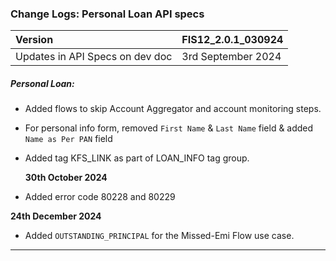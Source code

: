 ### Change Logs:  Personal Loan API specs

| Version                         | FIS12_2.0.1_030924 |
| :------------------------------ | :----------------- |
| Updates in API Specs on dev doc | 3rd September 2024      |

##### Personal Loan:

- Added flows to skip Account Aggregator and account monitoring steps.
- For personal info form, removed `First Name` & `Last Name` field & added `Name as Per PAN` field
- Added tag KFS_LINK as part of LOAN_INFO tag group.

   ****30th October 2024****
 - Added error code 80228 and 80229

****24th December 2024****
 - Added `OUTSTANDING_PRINCIPAL` for the Missed-Emi Flow use case.

---

#####